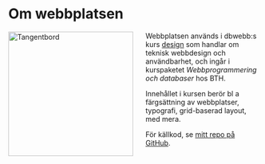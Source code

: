 Om webbplatsen
==============================================

<img src="img/TangentbordSkevt3.jpg" alt="Tangentbord" height=250 style="float: left; padding-right: 25px">

Webbplatsen används i dbwebb:s kurs [design](http://dbwebb.se/design) som
handlar om teknisk webbdesign och användbarhet, och ingår i kurspaketet
*Webbprogrammering och databaser* hos BTH.

Innehållet i kursen berör bl a
färgsättning av webbplatser, typografi, grid-baserad layout, med mera.

För källkod, se [mitt repo på GitHub](https://github.com/frid17/AnaxFlat).
